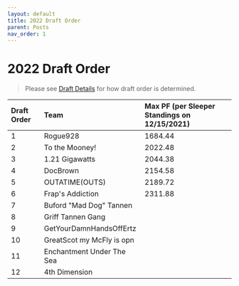 ```yaml
---
layout: default
title: 2022 Draft Order
parent: Posts
nav_order: 1
---
```

# 2022 Draft Order

> Please see [Draft Details](Draft.md) for how draft order is determined.

| Draft Order | Team | Max PF (per Sleeper Standings on 12/15/2021) |
|:-------------|:------------------|:------------------|
| 1 | Rogue928 | 1684.44 |
| 2 | To the Mooney! | 2022.48 |
| 3 | 1.21 Gigawatts | 2044.38 |
| 4 | DocBrown | 2154.58 |
| 5 | OUTATIME(OUTS) | 2189.72 |
| 6 | Frap's Addiction | 2311.88 |
| 7 | Buford "Mad Dog" Tannen |  |
| 8 | Griff Tannen Gang |  |
| 9 | GetYourDamnHandsOffErtz |  |
| 10 | GreatScot my McFly is opn |  |
| 11 | Enchantment Under The Sea |  |
| 12 | 4th Dimension |  |
